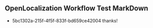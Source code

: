 ## OpenLocalization Workflow Test MarkDown
* 5bc1302a-215f-4f5f-833f-bd659ce42004 thanks!

<!--HONumber=Aug16_HO3-->


